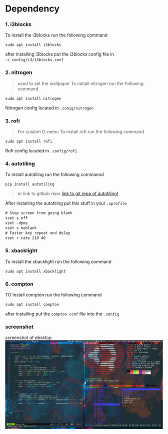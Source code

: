 # Dependency 

### 1. i3blocks

 To install the i3blocks run the following command
 ```
 sudo apt install i3blocks
 ```
 after installing i3blocks put the i3blocks config file in `~/.config/i3/i3blocks.conf`

### 2. nitrogen
  > used to set the wallpaper
  To install nitrogen run the following command
  ```
  sudo apt install nitrogen 
  ```
  Nitrogen config located in `.conig/nitrogen`

### 3. rofi
  >For custom D-menu 
  To install rofi run the following command
  ```
  sudo apt install rofi
  ```
  Rofi config located in `.config/rofi`

### 4. autotiling
  To install autotiling run the following commannd

  ```
  pip install autotiling
  ```
  > or link to gitbub repo 
  [link to git repo of autotiling!](https://github.com/nwg-piotr/autotiling)

  After installing the autotiling 
  put this stuff in your `.xprofile`
  ```
  # Stop screen from going blank
  xset s off
  xset -dpms
  xset s noblank
  # Faster key repeat and delay
  xset r rate 210 40	
  ```
### 5. xbacklight

  To install the xbacklight run the following command 

  ```
  sudo apt install xbacklight
  ```
### 6. compton
	
  TO Install compton run the following command

  ```
  sudo apt install compton
  ```
  after installing put the `compton.conf` file into the `.config`

### screenshot
  screenshot of desktop
![i3wm](https://github.com/codeblooded-47/dotfiles/blob/master/i3configfiles/screenshot.png)
